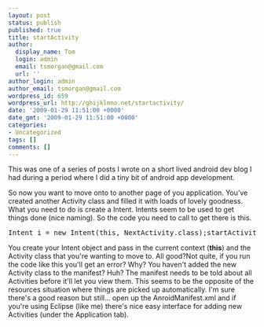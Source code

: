 ```yaml
---
layout: post
status: publish
published: true
title: startActivity
author:
  display_name: Tom
  login: admin
  email: tsmorgan@gmail.com
  url: ''
author_login: admin
author_email: tsmorgan@gmail.com
wordpress_id: 659
wordpress_url: http://ghijklmno.net/startactivity/
date: '2009-01-29 11:51:00 +0000'
date_gmt: '2009-01-29 11:51:00 +0000'
categories:
- Uncategorized
tags: []
comments: []
---
```

<p class="note">This was one of a series of posts I wrote on a short lived android dev blog I had during a period where I did a tiny bit of android app development.</p>

<p>So now you want to move onto to another page of you application. You&#8217;ve created another Activity class and filled it with loads of lovely goodness. What you need to do is create a Intent. Intents seem to be used to get things done (nice naming). So the code you need to call to get there is this.
<pre>Intent i = new Intent(this, NextActivity.class);startActivity(i);</pre>You create your Intent object and pass in the current context (<span style="font-weight: bold;">this</span>) and the Activity class that you're wanting to move to. All good?Not quite, if you run the code like this you'll get an error? Why? You haven't added the new Activity class to the manifest? Huh? The manifest needs to be told about all Activities before it'll let you view them. This seems to be the opposite of the resources situation where things are picked up automatically. I'm sure there's a good reason but still... open up the AnroidManifest.xml and if you're using Eclipse (like me) there's nice easy interface for adding new Activities (under the Application tab).</p>

